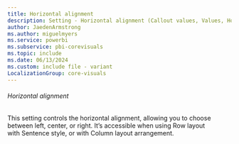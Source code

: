 ```yaml
---
title: Horizontal alignment
description: Setting - Horizontal alignment (Callout values, Values, Horizontal alignment)
author: JaedenArmstrong
ms.author: miguelmyers
ms.service: powerbi
ms.subservice: pbi-corevisuals
ms.topic: include
ms.date: 06/13/2024
ms.custom: include file - variant
LocalizationGroup: core-visuals
---
```

###### Horizontal alignment

This setting controls the horizontal alignment, allowing you to choose between left, center, or right. It’s accessible when using Row layout with Sentence style, or with Column layout arrangement.
